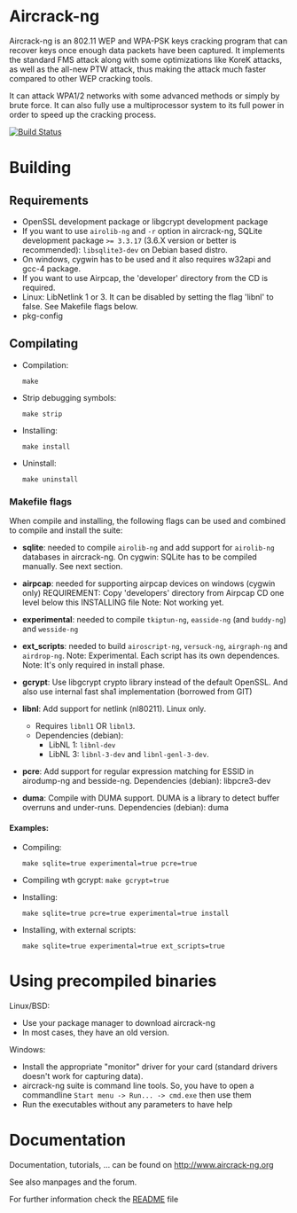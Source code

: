 # Aircrack-ng
Aircrack-ng is an 802.11 WEP and WPA-PSK keys cracking program that can recover
keys once enough data packets have been captured. It implements the standard FMS
attack along with some optimizations like KoreK attacks, as well as the
all-new PTW attack, thus making the attack much faster compared to other WEP
cracking tools.

It can attack WPA1/2 networks with some advanced methods or simply by brute force.
It can also fully use a multiprocessor system to its full power in order
to speed up the cracking process.


[![Build Status](https://api.travis-ci.org/aircrack-ng/aircrack-ng.png)](https://travis-ci.org/aircrack-ng/aircrack-ng)


# Building

## Requirements

 * OpenSSL development package or libgcrypt development package
 * If you want to use `airolib-ng` and `-r` option in aircrack-ng,
   SQLite development package `>= 3.3.17` (3.6.X version or better is recommended):
   `libsqlite3-dev` on Debian based distro.
 * On windows, cygwin has to be used and it also requires w32api and gcc-4 package.
 * If you want to use Airpcap, the 'developer' directory from the CD is required.
 * Linux: LibNetlink 1 or 3. It can be disabled by setting the flag 'libnl' to false.
          See Makefile flags below.
 * pkg-config

## Compilating

 * Compilation:

    `make`

 * Strip debugging symbols:

    `make strip`

 * Installing:

    `make install`

 * Uninstall:

    `make uninstall`


###  Makefile flags

When compile and installing, the following flags can be used and combined
to compile and install the suite:

* **sqlite**:   needed to compile `airolib-ng` and add support for `airolib-ng`
                databases in aircrack-ng.
                On cygwin: SQLite has to be compiled manually. See next section.

* **airpcap**:  needed for supporting airpcap devices on windows (cygwin only)
                REQUIREMENT: Copy 'developers' directory from Airpcap CD one 
                level below this INSTALLING file
                Note: Not working yet.

* **experimental**: needed to compile `tkiptun-ng`, `easside-ng` (and `buddy-ng`) and
                    `wesside-ng`

* **ext_scripts**: needed to build `airoscript-ng`, `versuck-ng`, `airgraph-ng` and 
                   `airdrop-ng`. 
                   Note: Experimental. Each script has its own dependences.
                   Note: It's only required in install phase.

* **gcrypt**:   Use libgcrypt crypto library instead of the default OpenSSL.
                And also use internal fast sha1 implementation (borrowed from GIT)

* **libnl**:    Add support for netlink (nl80211). Linux only.
    - Requires `libnl1` OR `libnl3`.
    - Dependencies (debian):
        + LibNL 1: `libnl-dev`
        + LibNL 3: `libnl-3-dev` and `libnl-genl-3-dev`.

* **pcre**:	Add support for regular expression matching for ESSID in airodump-ng and besside-ng.
            	Dependencies (debian): libpcre3-dev

* **duma**:	Compile with DUMA support. DUMA is a library to detect buffer overruns and under-runs.
            	Dependencies (debian): duma

#### Examples:

  * Compiling:

    `make sqlite=true experimental=true pcre=true`

  * Compiling wth gcrypt:
    `make gcrypt=true`

  * Installing:

    `make sqlite=true pcre=true experimental=true install`

  * Installing, with external scripts:

    `make sqlite=true experimental=true ext_scripts=true`

# Using precompiled binaries

Linux/BSD:
 * Use your package manager to download aircrack-ng
 * In most cases, they have an old version.

Windows:
 * Install the appropriate "monitor" driver for your card (standard drivers doesn't work for capturing data).
 * aircrack-ng suite is command line tools. So, you have to open a commandline
   `Start menu -> Run... -> cmd.exe` then use them
 * Run the executables without any parameters to have help

# Documentation


Documentation, tutorials, ... can be found on http://www.aircrack-ng.org

See also manpages and the forum.

For further information check the [README](README) file

